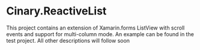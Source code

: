 # Cinary.ReactiveList
This project contains an extension of Xamarin.forms ListView with scroll events and support for multi-column mode. 
An example can be found in the test project. All other descriptions will follow soon
